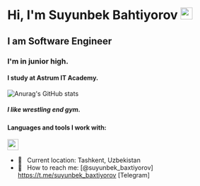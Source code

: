 # Hi, I'm Suyunbek Bahtiyorov <img src="https://media0.giphy.com/media/gM5qFksULw54NMWyry/giphy.gif" width="27px">

## I am Software Engineer  <br>

### I'm in junior high.

#### I study at Astrum IT Academy.
![Anurag's GitHub stats](https://github-readme-stats.vercel.app/api?username=suyunbekbahtiyorov&show_icons=true)
##### I like wrestling end gym.
#### Languages and tools I work with:


<a href="https://github.com/suyun?tab=repositories&q=&type=&language=c&sort=">
  <img src="https://upload.wikimedia.org/wikipedia/commons/1/19/C_Logo.png" height="25">
  </a>
 <br>


- 📍 &nbsp; Current location: Tashkent, Uzbekistan
- 📝 &nbsp; How to reach me: [@suyunbek_baxtiyorov] https://t.me/suyunbek_baxtiyorov [Telegram]
